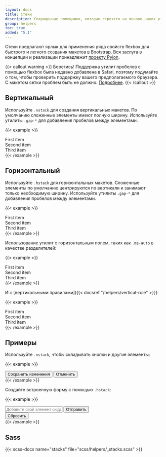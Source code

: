 ```yaml
---
layout: docs
title: Стеки
description: Сокращенные помощники, которые строятся на основе наших утилит flexbox, чтобы сделать компоновку компонентов быстрее и проще, чем когда-либо.
group: helpers
toc: true
added: "5.1"
---
```


Стеки предлагают ярлык для применения ряда свойств flexbox для быстрого и легкого создания макетов в Bootstrap. Вся заслуга в концепции и реализации принадлежит [проекту Pylon](https://almonk.github.io/pylon/).

{{< callout warning >}}
Берегись! Поддержка утилит пробелов с помощью flexbox была недавно добавлена в Safari, поэтому подумайте о том, чтобы проверить поддержку вашего предполагаемого браузера. С макетом сетки проблем быть не должно. [Подробнее](https://caniuse.com/flexbox-gap).
{{< /callout >}}

## Вертикальный

Используйте `.vstack` для создания вертикальных макетов. По умолчанию сложенные элементы имеют полную ширину. Используйте утилиты `.gap-*` для добавления пробелов между элементами.

{{< example >}}
<div class="vstack gap-3">
  <div class="bg-body-tertiary border">First item</div>
  <div class="bg-body-tertiary border">Second item</div>
  <div class="bg-body-tertiary border">Third item</div>
</div>
{{< /example >}}

## Горизонтальный

Используйте `.hstack` для горизонтальных макетов. Сложенные элементы по умолчанию центрируются по вертикали и занимают только необходимую ширину. Используйте утилиты `.gap-*` для добавления пробелов между элементами.

{{< example >}}
<div class="hstack gap-3">
  <div class="bg-body-tertiary border">First item</div>
  <div class="bg-body-tertiary border">Second item</div>
  <div class="bg-body-tertiary border">Third item</div>
</div>
{{< /example >}}

Использование утилит с горизонтальным полем, таких как `.ms-auto` в качестве разделителей:

{{< example >}}
<div class="hstack gap-3">
  <div class="bg-body-tertiary border">First item</div>
  <div class="bg-body-tertiary border ms-auto">Second item</div>
  <div class="bg-body-tertiary border">Third item</div>
</div>
{{< /example >}}

И с [вертикальными правилами]({{< docsref "/helpers/vertical-rule" >}}):

{{< example >}}
<div class="hstack gap-3">
  <div class="bg-body-tertiary border">First item</div>
  <div class="bg-body-tertiary border ms-auto">Second item</div>
  <div class="vr"></div>
  <div class="bg-body-tertiary border">Third item</div>
</div>
{{< /example >}}

## Примеры

Используйте `.vstack`, чтобы складывать кнопки и другие элементы:

{{< example >}}
<div class="vstack gap-2 col-md-5 mx-auto">
  <button type="button" class="btn btn-secondary">Сохранить изменения</button>
  <button type="button" class="btn btn-outline-secondary">Отменить</button>
</div>
{{< /example >}}

Создайте встроенную форму с помощью `.hstack`:

{{< example >}}
<div class="hstack gap-3">
  <input class="form-control me-auto" type="text" placeholder="Добавьте свой элемент сюда..." aria-label="Добавьте свой элемент сюда...">
  <button type="button" class="btn btn-secondary">Отправить</button>
  <div class="vr"></div>
  <button type="button" class="btn btn-outline-danger">Сбросить</button>
</div>
{{< /example >}}

## Sass

{{< scss-docs name="stacks" file="scss/helpers/_stacks.scss" >}}

